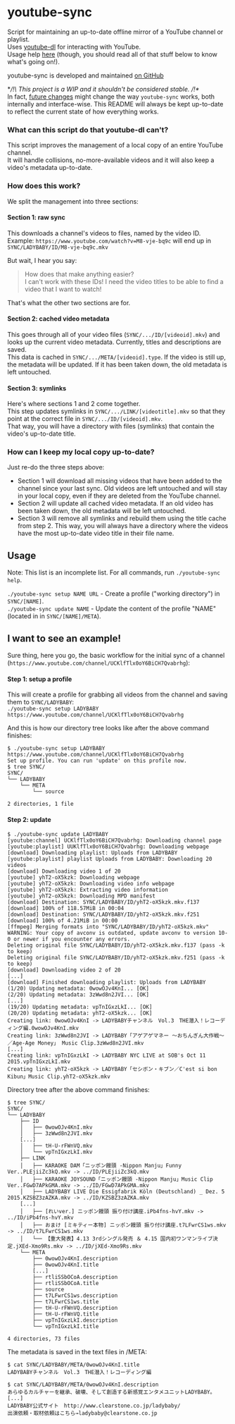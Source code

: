 # youtube-sync

Script for maintaining an up-to-date offline mirror of a YouTube channel or playlist.  
Uses [youtube-dl](https://github.com/rg3/youtube-dl/) for interacting with YouTube.  
Usage help [here](#usage) (though, you should read all of that stuff below to know what's going on!).

youtube-sync is developed and maintained [on GitHub](https://github.com/PotcFdk/youtube-sync)  

**/!\ This project is a WIP and it shouldn't be considered stable. /!\**  
In fact, [future changes](https://github.com/PotcFdk/youtube-sync/issues?q=is%3Aissue+is%3Aopen+label%3Aenhancement) might change the way `youtube-sync` works, both internally and interface-wise. This README will always be kept up-to-date to reflect the current state of how everything works.

### What can this script do that youtube-dl can't?
This script improves the management of a local copy of an entire YouTube channel.  
It will handle collisions, no-more-available videos and it will also keep a video's metadata up-to-date.

### How does this work?
We split the management into three sections:

#### Section 1: raw sync
This downloads a channel's videos to files, named by the video ID.  
Example: `https://www.youtube.com/watch?v=M8-vje-bq9c` will end up in `SYNC/LADYBABY/ID/M8-vje-bq9c.mkv`

But wait, I hear you say:  
>How does that make anything easier?  
>I can't work with these IDs! I need the video titles to be able to find a video that I want to watch!

That's what the other two sections are for.

#### Section 2: cached video metadata
This goes through all of your video files (`SYNC/.../ID/[videoid].mkv`) and looks up the current video metadata. Currently, titles and descriptions are saved.  
This data is cached in `SYNC/.../META/[videoid].type`.
If the video is still up, the metadata will be updated. If it has been taken down, the old metadata is left untouched.

#### Section 3: symlinks
Here's where sections 1 and 2 come together.  
This step updates symlinks in `SYNC/.../LINK/[videotitle].mkv` so that they point at the correct file in `SYNC/.../ID/[videoid].mkv`.  
That way, you will have a directory with files (symlinks) that contain the video's up-to-date title.

### How can I keep my local copy up-to-date?
Just re-do the three steps above:  
* Section 1 will download all missing videos that have been added to the channel since your last sync. Old videos are left untouched and will stay in your local copy, even if they are deleted from the YouTube channel.  
* Section 2 will update all cached video metadata. If an old video has been taken down, the old metadata will be left untouched.  
* Section 3 will remove all symlinks and rebuild them using the title cache from step 2. This way, you will always have a directory where the videos have the most up-to-date video title in their file name.  

## Usage

Note: This list is an incomplete list. For all commands, run `./youtube-sync help`.  

`./youtube-sync setup NAME URL` - Create a profile ("working directory") in `SYNC/[NAME]`.  
`./youtube-sync update NAME` - Update the content of the profile "NAME" (located in in `SYNC/[NAME]/META`).  

## I want to see an example!
Sure thing, here you go, the basic workflow for the initial sync of a channel (`https://www.youtube.com/channel/UCKlfTlx0oY6BiCH7Qvabrhg`):  


#### Step 1: setup a profile
This will create a profile for grabbing all videos from the channel and saving them to `SYNC/LADYBABY`:  
`./youtube-sync setup LADYBABY https://www.youtube.com/channel/UCKlfTlx0oY6BiCH7Qvabrhg`

And this is how our directory tree looks like after the above command finishes:

```
$ ./youtube-sync setup LADYBABY https://www.youtube.com/channel/UCKlfTlx0oY6BiCH7Qvabrhg
Set up profile. You can run 'update' on this profile now.
$ tree SYNC/
SYNC/
└── LADYBABY
    └── META
        └── source

2 directories, 1 file
```

#### Step 2: update
```
$ ./youtube-sync update LADYBABY
[youtube:channel] UCKlfTlx0oY6BiCH7Qvabrhg: Downloading channel page
[youtube:playlist] UUKlfTlx0oY6BiCH7Qvabrhg: Downloading webpage
[download] Downloading playlist: Uploads from LADYBABY
[youtube:playlist] playlist Uploads from LADYBABY: Downloading 20 videos
[download] Downloading video 1 of 20
[youtube] yhT2-oX5kzk: Downloading webpage
[youtube] yhT2-oX5kzk: Downloading video info webpage
[youtube] yhT2-oX5kzk: Extracting video information
[youtube] yhT2-oX5kzk: Downloading MPD manifest
[download] Destination: SYNC/LADYBABY/ID/yhT2-oX5kzk.mkv.f137
[download] 100% of 118.57MiB in 00:04
[download] Destination: SYNC/LADYBABY/ID/yhT2-oX5kzk.mkv.f251
[download] 100% of 4.21MiB in 00:00
[ffmpeg] Merging formats into "SYNC/LADYBABY/ID/yhT2-oX5kzk.mkv"
WARNING: Your copy of avconv is outdated, update avconv to version 10-0 or newer if you encounter any errors.
Deleting original file SYNC/LADYBABY/ID/yhT2-oX5kzk.mkv.f137 (pass -k to keep)
Deleting original file SYNC/LADYBABY/ID/yhT2-oX5kzk.mkv.f251 (pass -k to keep)
[download] Downloading video 2 of 20
[...]
[download] Finished downloading playlist: Uploads from LADYBABY
(1/20) Updating metadata: 0wowOJv4KnI... [OK]
(2/20) Updating metadata: 3zWwd8n2JVI... [OK]
[...]
(19/20) Updating metadata: vpTnIGxzLkI... [OK]
(20/20) Updating metadata: yhT2-oX5kzk... [OK]
Creating link: 0wowOJv4KnI -> LADYBABYチャンネル　Vol.3　THE潜入！レコーディング編.0wowOJv4KnI.mkv
Creating link: 3zWwd8n2JVI -> LADYBABY「アゲアゲマネー ～おちんぎん大作戦～／Age-Age Money」 Music Clip.3zWwd8n2JVI.mkv
[...]
Creating link: vpTnIGxzLkI -> LADYBABY NYC LIVE at SOB's Oct 11 2015.vpTnIGxzLkI.mkv
Creating link: yhT2-oX5kzk -> LADYBABY「セシボン・キブン／C'est si bon Kibun」Music Clip.yhT2-oX5kzk.mkv
```

Directory tree after the above command finishes:

```
$ tree SYNC/
SYNC/
└── LADYBABY
    ├── ID
    │   ├── 0wowOJv4KnI.mkv
    │   ├── 3zWwd8n2JVI.mkv
    [...]
    │   ├── tH-U-rFWnVQ.mkv
    │   └── vpTnIGxzLkI.mkv
    ├── LINK
    │   ├── KARAOKE DAM「ニッポン饅頭 -Nippon Manju」Funny Ver..PLEjiiZc3kQ.mkv -> ../ID/PLEjiiZc3kQ.mkv
    │   ├── KARAOKE JOYSOUND「ニッポン饅頭 -Nippon Manju」Music Clip Ver..FGwD7APkGMA.mkv -> ../ID/FGwD7APkGMA.mkv
    │   ├── LADYBABY LIVE Die Essigfabrik Köln (Deutschland) _ Dez. 5 2015.KZSBZ3zAZKA.mkv -> ../ID/KZSBZ3zAZKA.mkv
    [...]
    │   ├── [れいver.] ニッポン饅頭 振り付け講座.iPb4fns-hvY.mkv -> ../ID/iPb4fns-hvY.mkv
    │   ├── おまけ [ミキティー本物] ニッポン饅頭 振り付け講座.t7LFwrCS1ws.mkv -> ../ID/t7LFwrCS1ws.mkv
    │   └── 【重大発表】4.13 3rdシングル発売 ＆ 4.15 国内初ワンマンライブ決定.jXEd-Xmo9Rs.mkv -> ../ID/jXEd-Xmo9Rs.mkv
    └── META
        ├── 0wowOJv4KnI.description
        ├── 0wowOJv4KnI.title
        [...]
        ├── rtliSSbOCoA.description
        ├── rtliSSbOCoA.title
        ├── source
        ├── t7LFwrCS1ws.description
        ├── t7LFwrCS1ws.title
        ├── tH-U-rFWnVQ.description
        ├── tH-U-rFWnVQ.title
        ├── vpTnIGxzLkI.description
        └── vpTnIGxzLkI.title

4 directories, 73 files
```

The metadata is saved in the text files in /META:  
```
$ cat SYNC/LADYBABY/META/0wowOJv4KnI.title
LADYBABYチャンネル　Vol.3　THE潜入！レコーディング編

$ cat SYNC/LADYBABY/META/0wowOJv4KnI.description
あらゆるカルチャーを継承、破壊、そして創造する新感覚エンタメユニットLADYBA­BY。
[...]
LADYBABY公式サイト　http://www.clearstone.co.jp/ladybaby/
出演依頼・取材依頼はこちら→ladybaby@clearstone.co.jp
```

